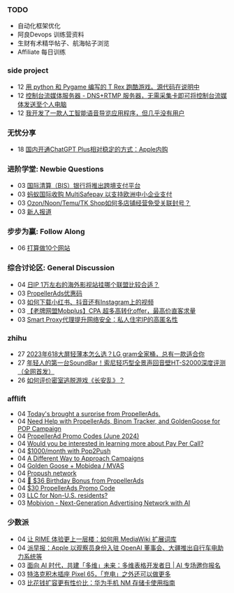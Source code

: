 ### TODO
-  自动化框架优化
-  阿良Devops 训练营资料
-  生财有术精华帖子、航海帖子浏览
-  Affiliate 每日训练

### side project
<!-- sideproject:START -->
-  12 [用 python 和 Pygame 编写的 T Rex 跑酷游戏。源代码在说明中](https://www.youtube.com/watch?v=pZySIXSelCA)
-  12 [控制台流媒体服务器 - DNS+RTMP 服务器，无需采集卡即可将控制台流媒体发送至个人电脑](https://github.com/Aioros/console-streaming-server)
-  12 [我开发了一款人工智能语音导览应用程序，但几乎没有用户](https://www.reddit.com/r/SideProject/comments/18gpp0e/ive_built_an_ai_audio_tour_app_but_have_almost_no/)<!-- sideproject:END -->


### 无忧分享
<!-- ruyo:START -->
-  18 [国内开通ChatGPT Plus相对稳定的方式：Apple内购](https://51.ruyo.net/18681.html)<!-- ruyo:END -->

### 进阶学堂: Newbie Questions
<!-- advertcn1:START -->
-  03 [国际清算（BIS）银行将推出跨境支付平台](https://www.advertcn.com/thread-115569-1-1.html)
-  03 [蚂蚁国际收购 MultiSafepay 以支持欧洲中小企业支付](https://www.advertcn.com/thread-115568-1-1.html)
-  03 [Ozon/Noon/Temu/TK Shop如何多店铺经营免受关联封号？](https://www.advertcn.com/thread-115567-1-1.html)
-  03 [新人报道](https://www.advertcn.com/thread-115563-1-1.html)<!-- advertcn1:END -->

### 步步为赢: Follow Along
<!-- advertcn2:START -->
-  06 [打算做10个网站](https://www.advertcn.com/thread-115247-1-1.html)<!-- advertcn2:END -->

### 综合讨论区: General Discussion
<!-- advertcn3:START -->
-  04 [日IP 1万左右的海外影视站挂哪个联盟比较合适？](https://www.advertcn.com/thread-115578-1-1.html)
-  03 [PropellerAds优惠码](https://www.advertcn.com/thread-115575-1-1.html)
-  03 [如何下载小红书、抖音还有Instagram上的视频](https://www.advertcn.com/thread-115570-1-1.html)
-  03 [【老牌网盟Mobplus】CPA 超多高转化offer，最高价直客求量](https://www.advertcn.com/thread-115562-1-1.html)
-  03 [Smart Proxy代理提升网络安全：私人住宅IP的高匿名性](https://www.advertcn.com/thread-115561-1-1.html)<!-- advertcn3:END -->


### zhihu
<!-- zhihu:START -->
-  27 [2023年618大屏轻薄本怎么选？LG gram全家桶，总有一款适合你](http://zhuanlan.zhihu.com/p/632641888?utm_campaign=rss&utm_medium=rss&utm_source=rss&utm_content=title)
-  27 [年轻人的第一台SoundBar！索尼轻巧型全景声回音壁HT-S2000深度评测（全网首发）](http://zhuanlan.zhihu.com/p/630990296?utm_campaign=rss&utm_medium=rss&utm_source=rss&utm_content=title)
-  26 [如何评价密室逃脱游戏《长安乱》？](http://www.zhihu.com/question/563950552/answer/3045961312?utm_campaign=rss&utm_medium=rss&utm_source=rss&utm_content=title)<!-- zhihu:END -->

### afflift
<!-- afflift:START -->
-  04 [Today&#39;s brought a surprise from PropellerAds.](https://afflift.com/f/threads/todays-brought-a-surprise-from-propellerads.13394/)
-  04 [Need Help with PropellerAds, Binom Tracker, and GoldenGoose for POP Campaign](https://afflift.com/f/threads/need-help-with-propellerads-binom-tracker-and-goldengoose-for-pop-campaign.13392/)
-  04 [PropellerAd Promo Codes &lpar;June 2024&rpar;](https://afflift.com/f/threads/propellerad-promo-codes-june-2024.13246/)
-  04 [Would you be interested in learning more about Pay Per Call?](https://afflift.com/f/threads/would-you-be-interested-in-learning-more-about-pay-per-call.13184/)
-  04 [$1000/month with Pop2Push](https://afflift.com/f/threads/1000-month-with-pop2push.13275/)
-  04 [A Different Way to Approach Campaigns](https://afflift.com/f/threads/a-different-way-to-approach-campaigns.13363/)
-  04 [Golden Goose + Mobidea / MVAS](https://afflift.com/f/threads/golden-goose-mobidea-mvas.11107/)
-  04 [Propush network](https://afflift.com/f/threads/propush-network.13345/)
-  04 [🍰 $36 Birthday Bonus from PropellerAds](https://afflift.com/f/threads/%F0%9F%8D%B0-36-birthday-bonus-from-propellerads.13387/)
-  04 [$30 PropellerAds Promo Code](https://afflift.com/f/threads/30-propellerads-promo-code.13391/)
-  03 [LLC for Non-U.S. residents?](https://afflift.com/f/threads/llc-for-non-u-s-residents.11828/)
-  03 [Mobivion - Next-Generation Advertising Network with AI](https://afflift.com/f/threads/mobivion-next-generation-advertising-network-with-ai.13393/)<!-- afflift:END -->

### 少数派
<!-- sspai:START -->
-  04 [让 RIME 体验更上一层楼：如何用 MediaWiki 扩展词库](https://sspai.com/post/90068)
-  04 [派早报：Apple 以观察员身份入驻 OpenAI 董事会、大疆推出自行车电助力系统等](https://sspai.com/post/90196)
-  03 [面向 AI 时代，共建「多维」未来：多维表格开发者日 | AI 专场邀你报名](https://sspai.com/post/90180)
-  03 [特洛克积木插座 Pixel 65，「充电」之外还可以做更多](https://sspai.com/post/90109)
-  03 [比花钱扩容更有性价比：华为手机 NM 存储卡使用指南](https://sspai.com/post/89840)<!-- sspai:END -->
